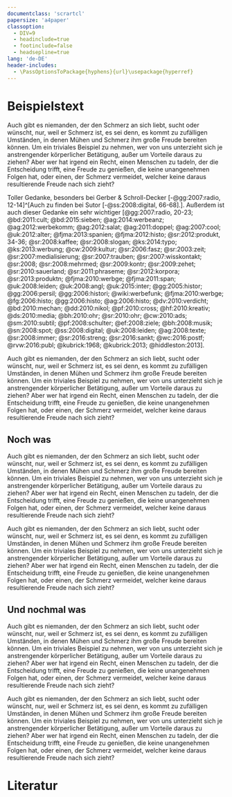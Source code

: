 ```yaml
---
documentclass: 'scrartcl'
papersize: 'a4paper'
classoption:
  - DIV=9
  - headinclude=true
  - footinclude=false
  - headsepline=true
lang: 'de-DE'
header-includes:
  - \PassOptionsToPackage{hyphens}{url}\usepackage{hyperref}
---
```



# Beispielstext

Auch gibt es niemanden, der den Schmerz an sich liebt, sucht oder wünscht, nur, weil er Schmerz ist, es sei denn, es kommt zu zufälligen Umständen, in denen Mühen und Schmerz ihm große Freude bereiten können. Um ein triviales Beispiel zu nehmen, wer von uns unterzieht sich je anstrengender körperlicher Betätigung, außer um Vorteile daraus zu ziehen? Aber wer hat irgend ein Recht, einen Menschen zu tadeln, der die Entscheidung trifft, eine Freude zu genießen, die keine unangenehmen Folgen hat, oder einen, der Schmerz vermeidet, welcher keine daraus resultierende Freude nach sich zieht?



Toller Gedanke, besonders bei Gerber & Schroll-Decker [-@gg:2007:radio, 12-14]^[Auch zu finden bei Sutor [-@ss:2008:digital, 66-68].]. Außerdem ist auch dieser Gedanke ein sehr wichtiger [@gg:2007:radio, 20-23; @bd:2011:cult; @bd:2015:sieben; @ag:2014:werbeanz; @ag:2012:werbekomm; @ag:2012:salat; @ag:2011:doppel; @ag:2007:cool; @uk:2012:alter; @fjma:2013:spanien; @fjma:2012:histo; @sr:2012:produkt, 34-36; @sr:2008:kaffee; @sr:2008:slogan; @ks:2014:typo; @ks:2013:werbung; @cw:2009:kultur; @sr:2006:fasz; @sr:2003:zeit; @sr:2007:medialisierung; @sr:2007:trauben; @sr:2007:wisskontakt; @sr:2008; @sr:2008:mehrmed; @sr:2009:kontr; @sr:2009:zehet; @sr:2010:sauerland; @sr:2011:phraseme; @sr:2012:korpora; @sr:2013:produktn; @fjma:2010:werbge; @fjma:2011:span; @uk:2008:leiden; @uk:2008:angl; @uk:2015:inter; @gg:2005:histor; @gg:2006:persil; @gg:2006:histori; @wiki:werbefunk; @fjma:2010:werbge; @fg:2006:histo; @gg:2006:histo; @ag:2006:histo; @dv:2010:verdicht; @bd:2010:mechan; @dd:2010:nikol; @pf:2010:cross; @hf:2010:kreativ; @ds:2010:media; @bh:2010:ohr; @sr:2010:ohr; @cw:2010:ads; @sm:2010:subtil; @pf:2008:schulter; @ef:2008:ziele; @bh:2008:musik; @sn:2008:spot; @ss:2008:digital; @uk:2008:leiden; @ag:2008:texte; @sr:2008:immer; @sr:2016:streng; @sr:2016:sankt; @wc:2016:postf; @rvw:2016:publ;  @kubrick:1968; @kubrick:2013; @hiddleston:2013].

Auch gibt es niemanden, der den Schmerz an sich liebt, sucht oder wünscht, nur, weil er Schmerz ist, es sei denn, es kommt zu zufälligen Umständen, in denen Mühen und Schmerz ihm große Freude bereiten können. Um ein triviales Beispiel zu nehmen, wer von uns unterzieht sich je anstrengender körperlicher Betätigung, außer um Vorteile daraus zu ziehen? Aber wer hat irgend ein Recht, einen Menschen zu tadeln, der die Entscheidung trifft, eine Freude zu genießen, die keine unangenehmen Folgen hat, oder einen, der Schmerz vermeidet, welcher keine daraus resultierende Freude nach sich zieht?

## Noch was

Auch gibt es niemanden, der den Schmerz an sich liebt, sucht oder wünscht, nur, weil er Schmerz ist, es sei denn, es kommt zu zufälligen Umständen, in denen Mühen und Schmerz ihm große Freude bereiten können. Um ein triviales Beispiel zu nehmen, wer von uns unterzieht sich je anstrengender körperlicher Betätigung, außer um Vorteile daraus zu ziehen? Aber wer hat irgend ein Recht, einen Menschen zu tadeln, der die Entscheidung trifft, eine Freude zu genießen, die keine unangenehmen Folgen hat, oder einen, der Schmerz vermeidet, welcher keine daraus resultierende Freude nach sich zieht?

Auch gibt es niemanden, der den Schmerz an sich liebt, sucht oder wünscht, nur, weil er Schmerz ist, es sei denn, es kommt zu zufälligen Umständen, in denen Mühen und Schmerz ihm große Freude bereiten können. Um ein triviales Beispiel zu nehmen, wer von uns unterzieht sich je anstrengender körperlicher Betätigung, außer um Vorteile daraus zu ziehen? Aber wer hat irgend ein Recht, einen Menschen zu tadeln, der die Entscheidung trifft, eine Freude zu genießen, die keine unangenehmen Folgen hat, oder einen, der Schmerz vermeidet, welcher keine daraus resultierende Freude nach sich zieht?

## Und nochmal was

Auch gibt es niemanden, der den Schmerz an sich liebt, sucht oder wünscht, nur, weil er Schmerz ist, es sei denn, es kommt zu zufälligen Umständen, in denen Mühen und Schmerz ihm große Freude bereiten können. Um ein triviales Beispiel zu nehmen, wer von uns unterzieht sich je anstrengender körperlicher Betätigung, außer um Vorteile daraus zu ziehen? Aber wer hat irgend ein Recht, einen Menschen zu tadeln, der die Entscheidung trifft, eine Freude zu genießen, die keine unangenehmen Folgen hat, oder einen, der Schmerz vermeidet, welcher keine daraus resultierende Freude nach sich zieht?

Auch gibt es niemanden, der den Schmerz an sich liebt, sucht oder wünscht, nur, weil er Schmerz ist, es sei denn, es kommt zu zufälligen Umständen, in denen Mühen und Schmerz ihm große Freude bereiten können. Um ein triviales Beispiel zu nehmen, wer von uns unterzieht sich je anstrengender körperlicher Betätigung, außer um Vorteile daraus zu ziehen? Aber wer hat irgend ein Recht, einen Menschen zu tadeln, der die Entscheidung trifft, eine Freude zu genießen, die keine unangenehmen Folgen hat, oder einen, der Schmerz vermeidet, welcher keine daraus resultierende Freude nach sich zieht?

# Literatur
